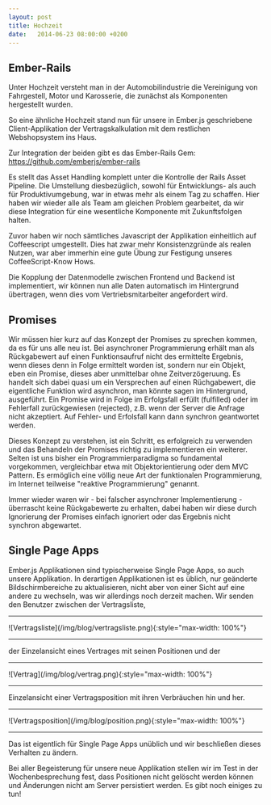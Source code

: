 ```yaml
---
layout: post
title: Hochzeit
date:   2014-06-23 08:00:00 +0200
---
```


## Ember-Rails

Unter Hochzeit versteht man in der Automobilindustrie die Vereinigung
von Fahrgestell, Motor und Karosserie, die zunächst als Komponenten
hergestellt wurden.

So eine ähnliche Hochzeit stand nun für unsere in Ember.js geschriebene
Client-Applikation der Vertragskalkulation mit dem restlichen
Webshopsystem ins Haus.

Zur Integration der beiden gibt es das Ember-Rails Gem:
<https://github.com/emberjs/ember-rails>

Es stellt das Asset Handling komplett unter die Kontrolle der Rails
Asset Pipeline. Die Umstellung diesbezüglich, sowohl für Entwicklungs-
als auch für Produktivumgebung, war in etwas mehr als einem Tag zu
schaffen. Hier haben wir wieder alle als Team am gleichen Problem
gearbeitet, da wir diese Integration für eine wesentliche Komponente mit
Zukunftsfolgen halten.

Zuvor haben wir noch sämtliches Javascript der Applikation einheitlich
auf Coffeescript umgestellt. Dies hat zwar mehr Konsistenzgründe als
realen Nutzen, war aber immerhin eine gute Übung zur Festigung unseres
CoffeeScript-Know Hows.

Die Kopplung der Datenmodelle zwischen Frontend und Backend ist
implementiert, wir können nun alle Daten automatisch im Hintergrund
übertragen, wenn dies vom Vertriebsmitarbeiter angefordert wird.

Promises
--------

Wir müssen hier kurz auf das Konzept der Promises zu sprechen kommen, da
es für uns alle neu ist. Bei asynchroner Programmierung erhält man als
Rückgabewert auf einen Funktionsaufruf nicht des ermittelte Ergebnis,
wenn dieses denn in Folge ermittelt worden ist, sondern nur ein Objekt,
eben ein Promise, dieses aber unmittelbar ohne Zeitverzögeruung. Es
handelt sich dabei quasi um ein Versprechen auf einen Rüchgabewert, die
eigentliche Funktion wird asynchron, man könnte sagen im Hintergrund,
ausgeführt. Ein Promise wird in Folge im Erfolgsfall erfüllt (fulfilled)
oder im Fehlerfall zurückgewiesen (rejected), z.B. wenn der Server die
Anfrage nicht akzeptiert. Auf Fehler- und Erfolsfall kann dann synchron
geantwortet werden.

Dieses Konzept zu verstehen, ist ein Schritt, es erfolgreich zu
verwenden und das Behandeln der Promises richtig zu implementieren ein
weiterer. Selten ist uns bisher ein Programmierparadigma so fundamental
vorgekommen, vergleichbar etwa mit Objektorientierung oder dem MVC
Pattern. Es ermöglich eine völlig neue Art der funktionalen
Programmierung, im Internet teilweise "reaktive Programmierung"
genannt.

Immer wieder waren wir - bei falscher asynchroner Implementierung -
überrascht keine Rückgabewerte zu erhalten, dabei haben wir diese durch
Ignorierung der Promises einfach ignoriert oder das Ergebnis nicht
synchron abgewartet.

Single Page Apps
----------------

Ember.js Applikationen sind typischerweise Single Page Apps, so auch
unsere Applikation. In derartigen Applikationen ist es üblich, nur
geänderte Bildschirmbereiche zu aktualisieren, nicht aber von einer
Sicht auf eine andere zu wechseln, was wir allerdings noch derzeit
machen. Wir senden den Benutzer zwischen der Vertragsliste,

<hr/>
![Vertragsliste](/img/blog/vertragsliste.png){:style="max-width: 100%"}
<hr/>

der Einzelansicht eines Vertrages mit seinen Positionen und der

<hr/>
![Vertrag](/img/blog/vertrag.png){:style="max-width: 100%"}
<hr/>

Einzelansicht einer Vertragsposition mit ihren Verbräuchen hin und her.

<hr/>
![Vertragsposition](/img/blog/position.png){:style="max-width: 100%"}
<hr/>

Das ist eigentlich für Single Page Apps unüblich und wir beschließen
dieses Verhalten zu ändern.

Bei aller Begeisterung für unsere neue Applikation stellen wir im Test
in der Wochenbesprechung fest, dass Positionen nicht gelöscht werden
können und Änderungen nicht am Server persistiert werden. Es gibt noch
einiges zu tun!